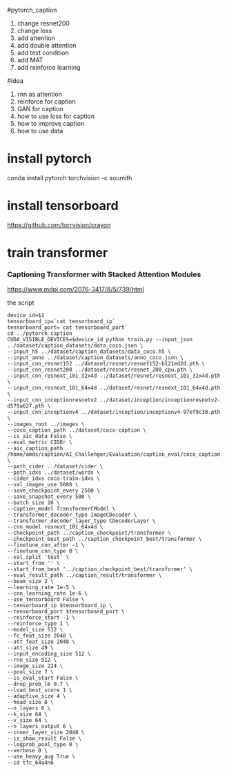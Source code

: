#pytorch_caption
1. change resnet200
2. change loss
3. add attention
4. add double attention
5. add text condition
6. add MAT
7. add reinforce learning


#idea
1. rnn as attention
2. reinforce for caption
3. GAN for caption
4. how to use loss for caption
5. how to improve caption
6. how to use data

# install pytorch
conda install pytorch torchvision -c soumith

# install tensorboard
https://github.com/torrvision/crayon

# train transformer
### Captioning Transformer with Stacked Attention Modules
https://www.mdpi.com/2076-3417/8/5/739/html

the script
```
device_id=$1
tensorboard_ip=`cat tensorboard_ip`
tensorboard_port=`cat tensorboard_port`
cd ../pytorch_caption
CUDA_VISIBLE_DEVICES=$device_id python train.py --input_json ../dataset/caption_datasets/data_coco.json \
--input_h5 ../dataset/caption_datasets/data_coco.h5 \
--input_anno ../dataset/caption_datasets/anno_coco.json \
--input_cnn_resnet152 ../dataset/resnet/resnet152-b121ed2d.pth \
--input_cnn_resnet200 ../dataset/resnet/resnet_200_cpu.pth \
--input_cnn_resnext_101_32x4d ../dataset/resnet/resnext_101_32x4d.pth \
--input_cnn_resnext_101_64x4d ../dataset/resnet/resnext_101_64x4d.pth \
--input_cnn_inceptionresnetv2 ../dataset/inception/inceptionresnetv2-d579a627.pth \
--input_cnn_inceptionv4 ../dataset/inception/inceptionv4-97ef9c30.pth \
--images_root ../images \
--coco_caption_path ../dataset/coco-caption \
--is_aic_data False \
--eval_metric CIDEr \
--aic_caption_path /home/amds/caption/AI_Challenger/Evaluation/caption_eval/coco_caption \
--path_cider ../dataset/cider \
--path_idxs ../dataset/words \
--cider_idxs coco-train-idxs \
--val_images_use 5000 \
--save_checkpoint_every 2500 \
--save_snapshot_every 500 \
--batch_size 16 \
--caption_model TransformerCModel \
--transformer_decoder_type ImageCDecoder \
--transformer_decoder_layer_type CDecoderLayer \
--cnn_model resnext_101_64x4d \
--checkpoint_path ../caption_checkpoint/transformer \
--checkpoint_best_path ../caption_checkpoint_best/transformer \
--finetune_cnn_after -1 \
--finetune_cnn_type 0 \
--val_split 'test' \
--start_from '' \
--start_from_best '../caption_checkpoint_best/transformer' \
--eval_result_path ../caption_result/transformer \
--beam_size 2 \
--learning_rate 1e-5 \
--cnn_learning_rate 1e-6 \
--use_tensorboard False \
--tensorboard_ip $tensorboard_ip \
--tensorboard_port $tensorboard_port \
--reinforce_start -1 \
--reinforce_type 1 \
--model_size 512 \
--fc_feat_size 2048 \
--att_feat_size 2048 \
--att_size 49 \
--input_encoding_size 512 \
--rnn_size 512 \
--image_size 224 \
--pool_size 7 \
--is_eval_start False \
--drop_prob_lm 0.7 \
--load_best_score 1 \
--adaptive_size 4 \
--head_size 8 \
--n_layers 6 \
--k_size 64 \
--v_size 64 \
--n_layers_output 6 \
--inner_layer_size 2048 \
--is_show_result False \
--logprob_pool_type 0 \
--verbose 0 \
--use_heavy_aug True \
--id tfc_64a4n6
```
